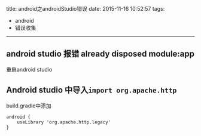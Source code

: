 title: android之androidStudio错误
date: 2015-11-16 10:52:57
tags:
- android
- 错误收集
---
android studio 报错 already disposed module:app
--------------
重启android studio

Android studio 中导入`import org.apache.http`
----------------
build.gradle中添加
```
android {
    useLibrary 'org.apache.http.legacy'
}
```